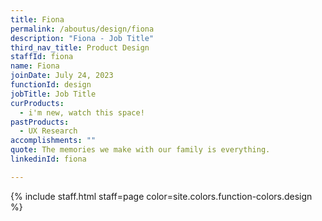 ```yaml
---
title: Fiona
permalink: /aboutus/design/fiona
description: "Fiona - Job Title"
third_nav_title: Product Design
staffId: fiona
name: Fiona
joinDate: July 24, 2023
functionId: design
jobTitle: Job Title
curProducts:
  - i'm new, watch this space!
pastProducts:
  - UX Research
accomplishments: ""
quote: The memories we make with our family is everything.
linkedinId: fiona

---
```


{% include staff.html staff=page color=site.colors.function-colors.design %}
